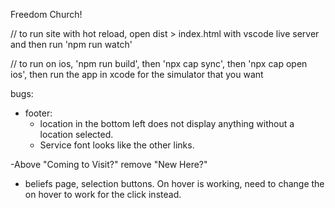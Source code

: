 Freedom Church!




// to run site with hot reload, open dist > index.html with vscode live server and then run 'npm run watch'

// to run on ios, 'npm run build', then 'npx cap sync', then 'npx cap open ios', then run the app in xcode for the simulator that you want


bugs:

- footer:
    - location in the bottom left does not display anything without a location selected.
    - Service font looks like the other links.

-Above "Coming to Visit?" remove "New Here?"

- beliefs page, selection buttons. On hover is working, need to change the on hover to work for the click instead.
